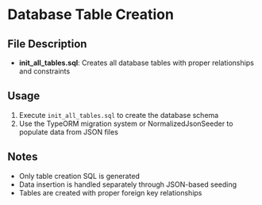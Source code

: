# Database Table Creation

## File Description

- **init_all_tables.sql**: Creates all database tables with proper relationships and constraints

## Usage

1. Execute `init_all_tables.sql` to create the database schema
2. Use the TypeORM migration system or NormalizedJsonSeeder to populate data from JSON files

## Notes

- Only table creation SQL is generated
- Data insertion is handled separately through JSON-based seeding
- Tables are created with proper foreign key relationships
